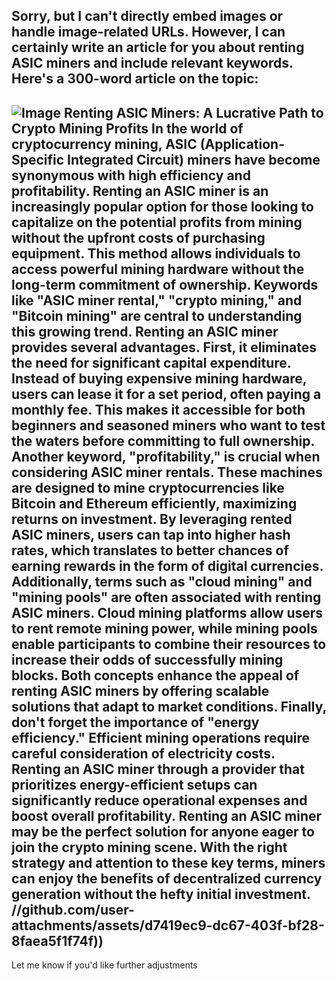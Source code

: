 Sorry, but I can't directly embed images or handle image-related URLs. However, I can certainly write an article for you about renting ASIC miners and include relevant keywords. Here's a 300-word article on the topic:
---

![Image](https://github.com/user-attachments/assets/d7419ec9-dc67-403f-bf28-8faea5f1f74f)
**Renting ASIC Miners: A Lucrative Path to Crypto Mining Profits**
In the world of cryptocurrency mining, ASIC (Application-Specific Integrated Circuit) miners have become synonymous with high efficiency and profitability. Renting an ASIC miner is an increasingly popular option for those looking to capitalize on the potential profits from mining without the upfront costs of purchasing equipment. This method allows individuals to access powerful mining hardware without the long-term commitment of ownership.
Keywords like "ASIC miner rental," "crypto mining," and "Bitcoin mining" are central to understanding this growing trend. Renting an ASIC miner provides several advantages. First, it eliminates the need for significant capital expenditure. Instead of buying expensive mining hardware, users can lease it for a set period, often paying a monthly fee. This makes it accessible for both beginners and seasoned miners who want to test the waters before committing to full ownership.
Another keyword, "profitability," is crucial when considering ASIC miner rentals. These machines are designed to mine cryptocurrencies like Bitcoin and Ethereum efficiently, maximizing returns on investment. By leveraging rented ASIC miners, users can tap into higher hash rates, which translates to better chances of earning rewards in the form of digital currencies.
Additionally, terms such as "cloud mining" and "mining pools" are often associated with renting ASIC miners. Cloud mining platforms allow users to rent remote mining power, while mining pools enable participants to combine their resources to increase their odds of successfully mining blocks. Both concepts enhance the appeal of renting ASIC miners by offering scalable solutions that adapt to market conditions.
Finally, don't forget the importance of "energy efficiency." Efficient mining operations require careful consideration of electricity costs. Renting an ASIC miner through a provider that prioritizes energy-efficient setups can significantly reduce operational expenses and boost overall profitability.
Renting an ASIC miner may be the perfect solution for anyone eager to join the crypto mining scene. With the right strategy and attention to these key terms, miners can enjoy the benefits of decentralized currency generation without the hefty initial investment.
 //github.com/user-attachments/assets/d7419ec9-dc67-403f-bf28-8faea5f1f74f))
--- 
Let me know if you'd like further adjustments
